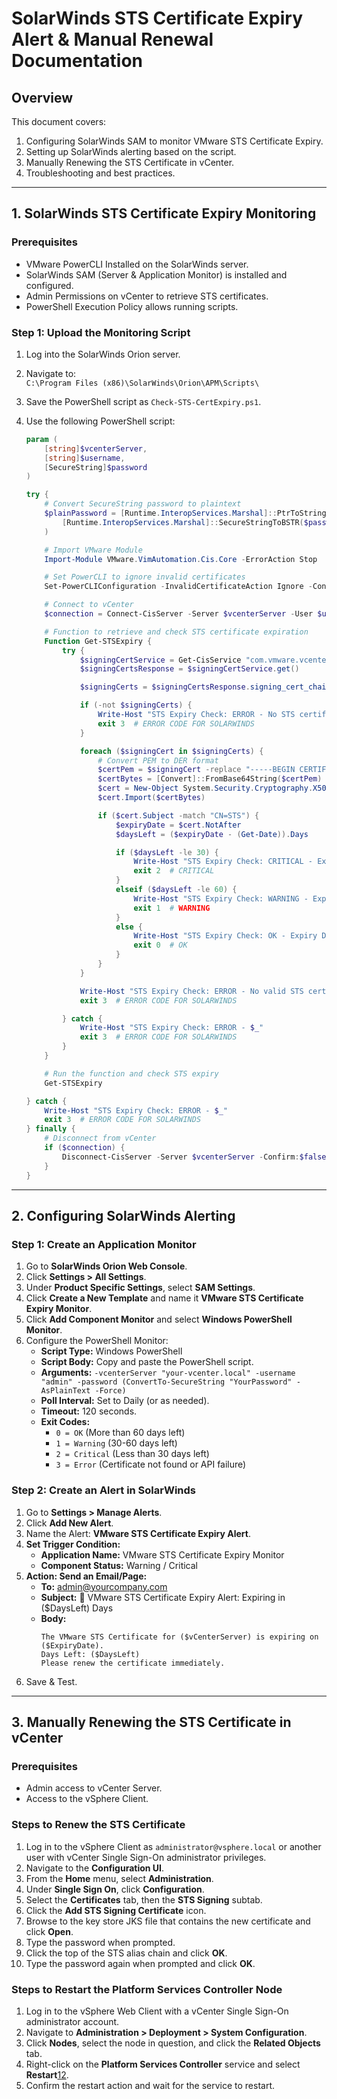 # SolarWinds STS Certificate Expiry Alert & Manual Renewal Documentation

## Overview
This document covers:
1. Configuring SolarWinds SAM to monitor VMware STS Certificate Expiry.
2. Setting up SolarWinds alerting based on the script.
3. Manually Renewing the STS Certificate in vCenter.
4. Troubleshooting and best practices.

---

## 1. SolarWinds STS Certificate Expiry Monitoring

### Prerequisites
- VMware PowerCLI Installed on the SolarWinds server.
- SolarWinds SAM (Server & Application Monitor) is installed and configured.
- Admin Permissions on vCenter to retrieve STS certificates.
- PowerShell Execution Policy allows running scripts.

### Step 1: Upload the Monitoring Script
1. Log into the SolarWinds Orion server.
2. Navigate to:  
   `C:\Program Files (x86)\SolarWinds\Orion\APM\Scripts\`
3. Save the PowerShell script as `Check-STS-CertExpiry.ps1`.
4. Use the following PowerShell script:

    ```powershell
    param (
        [string]$vcenterServer,
        [string]$username,
        [SecureString]$password
    )

    try {
        # Convert SecureString password to plaintext
        $plainPassword = [Runtime.InteropServices.Marshal]::PtrToStringAuto(
            [Runtime.InteropServices.Marshal]::SecureStringToBSTR($password)
        )

        # Import VMware Module
        Import-Module VMware.VimAutomation.Cis.Core -ErrorAction Stop

        # Set PowerCLI to ignore invalid certificates
        Set-PowerCLIConfiguration -InvalidCertificateAction Ignore -Confirm:$false | Out-Null

        # Connect to vCenter
        $connection = Connect-CisServer -Server $vcenterServer -User $username -Password $plainPassword -ErrorAction Stop

        # Function to retrieve and check STS certificate expiration
        Function Get-STSExpiry {
            try {
                $signingCertService = Get-CisService "com.vmware.vcenter.certificate_management.vcenter.signing_certificate"
                $signingCertsResponse = $signingCertService.get()

                $signingCerts = $signingCertsResponse.signing_cert_chains[0].cert_chain  # Get the first chain

                if (-not $signingCerts) {
                    Write-Host "STS Expiry Check: ERROR - No STS certificate found"
                    exit 3  # ERROR CODE FOR SOLARWINDS
                }

                foreach ($signingCert in $signingCerts) {
                    # Convert PEM to DER format
                    $certPem = $signingCert -replace "-----BEGIN CERTIFICATE-----", "" -replace "-----END CERTIFICATE-----", "" -replace "\s", ""
                    $certBytes = [Convert]::FromBase64String($certPem)
                    $cert = New-Object System.Security.Cryptography.X509Certificates.X509Certificate2
                    $cert.Import($certBytes)

                    if ($cert.Subject -match "CN=STS") {
                        $expiryDate = $cert.NotAfter
                        $daysLeft = ($expiryDate - (Get-Date)).Days

                        if ($daysLeft -le 30) {
                            Write-Host "STS Expiry Check: CRITICAL - Expiry Date: $expiryDate | Days Left: $daysLeft"
                            exit 2  # CRITICAL
                        }
                        elseif ($daysLeft -le 60) {
                            Write-Host "STS Expiry Check: WARNING - Expiry Date: $expiryDate | Days Left: $daysLeft"
                            exit 1  # WARNING
                        }
                        else {
                            Write-Host "STS Expiry Check: OK - Expiry Date: $expiryDate | Days Left: $daysLeft"
                            exit 0  # OK
                        }
                    }
                }

                Write-Host "STS Expiry Check: ERROR - No valid STS certificate found"
                exit 3  # ERROR CODE FOR SOLARWINDS

            } catch {
                Write-Host "STS Expiry Check: ERROR - $_"
                exit 3  # ERROR CODE FOR SOLARWINDS
            }
        }

        # Run the function and check STS expiry
        Get-STSExpiry

    } catch {
        Write-Host "STS Expiry Check: ERROR - $_"
        exit 3  # ERROR CODE FOR SOLARWINDS
    } finally {
        # Disconnect from vCenter
        if ($connection) {
            Disconnect-CisServer -Server $vcenterServer -Confirm:$false
        }
    }
    ```

---

## 2. Configuring SolarWinds Alerting

### Step 1: Create an Application Monitor
1. Go to **SolarWinds Orion Web Console**.
2. Click **Settings > All Settings**.
3. Under **Product Specific Settings**, select **SAM Settings**.
4. Click **Create a New Template** and name it **VMware STS Certificate Expiry Monitor**.
5. Click **Add Component Monitor** and select **Windows PowerShell Monitor**.
6. Configure the PowerShell Monitor:
   - **Script Type:** Windows PowerShell
   - **Script Body:** Copy and paste the PowerShell script.
   - **Arguments:** `-vcenterServer "your-vcenter.local" -username "admin" -password (ConvertTo-SecureString "YourPassword" -AsPlainText -Force)`
   - **Poll Interval:** Set to Daily (or as needed).
   - **Timeout:** 120 seconds.
   - **Exit Codes:**
     - `0 = OK` (More than 60 days left)
     - `1 = Warning` (30-60 days left)
     - `2 = Critical` (Less than 30 days left)
     - `3 = Error` (Certificate not found or API failure)

### Step 2: Create an Alert in SolarWinds
1. Go to **Settings > Manage Alerts**.
2. Click **Add New Alert**.
3. Name the Alert: **VMware STS Certificate Expiry Alert**.
4. **Set Trigger Condition:**
   - **Application Name:** VMware STS Certificate Expiry Monitor
   - **Component Status:** Warning / Critical
5. **Action: Send an Email/Page:**
   - **To:** admin@yourcompany.com
   - **Subject:** 🚨 VMware STS Certificate Expiry Alert: Expiring in ($DaysLeft) Days
   - **Body:**
     ```
     The VMware STS Certificate for ($vCenterServer) is expiring on ($ExpiryDate).
     Days Left: ($DaysLeft)
     Please renew the certificate immediately.
     ```
6. Save & Test.

---

## 3. Manually Renewing the STS Certificate in vCenter

### Prerequisites
- Admin access to vCenter Server.
- Access to the vSphere Client.

### Steps to Renew the STS Certificate
1. Log in to the vSphere Client as `administrator@vsphere.local` or another user with vCenter Single Sign-On administrator privileges.
2. Navigate to the **Configuration UI**.
3. From the **Home** menu, select **Administration**.
4. Under **Single Sign On**, click **Configuration**.
5. Select the **Certificates** tab, then the **STS Signing** subtab.
6. Click the **Add STS Signing Certificate** icon.
7. Browse to the key store JKS file that contains the new certificate and click **Open**.
8. Type the password when prompted.
9. Click the top of the STS alias chain and click **OK**.
10. Type the password again when prompted and click **OK**.

### Steps to Restart the Platform Services Controller Node
1. Log in to the vSphere Web Client with a vCenter Single Sign-On administrator account.
2. Navigate to **Administration > Deployment > System Configuration**.
3. Click **Nodes**, select the node in question, and click the **Related Objects** tab.
4. Right-click on the **Platform Services Controller** service and select **Restart**[1](https://knowledge.broadcom.com/external/article/340943/stop-start-or-restart-services-on-vcente.html)[2](https://knowledge.broadcom.com/external/article/344633/stopping-starting-or-restarting-vmware-v.html).
5. Confirm the restart action and wait for the service to restart.
